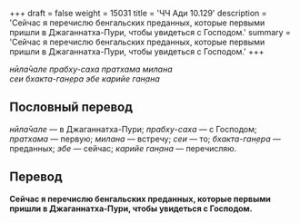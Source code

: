 +++
draft = false
weight = 15031
title = 'ЧЧ Ади 10.129'
description = 'Сейчас я перечислю бенгальских преданных, которые первыми пришли в Джаганнатха-Пури, чтобы увидеться с Господом.'
summary = 'Сейчас я перечислю бенгальских преданных, которые первыми пришли в Джаганнатха-Пури, чтобы увидеться с Господом.'
+++

_нӣла̄чале прабху-саха пратхама милана  
сеи бхакта-ган̣ера эбе карийе ган̣ана_

## Пословный перевод

_нӣла̄чале_ — в Джаганнатха-Пури; _прабху_\-_саха_ — с Господом; _пратхама_ — первую; _милана_ — встречу; _сеи_ — то; _бхакта_\-_ган̣ера_ — преданных; _эбе_ — сейчас; _карийе_ _ган̣ана_ — перечисляю.

## Перевод

**Сейчас я перечислю бенгальских преданных, которые первыми пришли в Джаганнатха-Пури, чтобы увидеться с Господом.**
